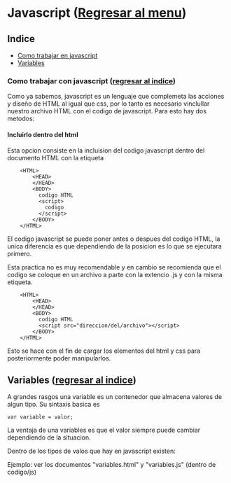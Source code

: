 
# Javascript ([Regresar al menu](/README.md))

## Indice <a name="indice"></a>

* [Como trabajar en javascript](#ComoTrabajarConJavaScript)
* [Variables](#variables)

### Como trabajar con javascript <a name="ComoTrabajarConJavaScript"></a>([regresar al indice](#indice))

Como ya sabemos, javascript es un lenguaje que complemeta las acciones y diseño de HTML al igual que css, por lo tanto es necesario vinclullar nuestro archivo HTML con el codigo de javascript. Para esto hay dos metodos:

#### Incluirlo dentro del html

Esta opcion consiste en la incluision del codigo javascript dentro del documento HTML con la etiqueta <code><script></script></code>

~~~
    <HTML>
        <HEAD>
        </HEAD> 
        <BODY>
          codigo HTML
          <script>
            codigo
          </script>
        </BODY> 
    </HTML> 
~~~

El codigo javascript se puede poner antes o despues del codigo HTML, la unica diferencia es que dependiendo de la posicion es lo que se ejecutara primero.

Esta practica no es muy recomendable y en cambio se recomienda que el codigo se coloque en un archivo a parte con la extencio .js y con la misma etiqueta.

~~~
    <HTML>
        <HEAD>
        </HEAD> 
        <BODY>
          codigo HTML
          <script src="direccion/del/archivo"></script>
        </BODY> 
    </HTML> 
~~~

Esto se hace con el fin de cargar los elementos del html y css para posteriormente poder manipularlos.

## Variables<a name="ComoTrabajarConJavaScript"></a> ([regresar al indice](#indice))

A grandes rasgos una variable es un contenedor que almacena valores de algun tipo. Su sintaxis basica es

~~~
var variable = valor;
~~~

La ventaja de una variables es que el valor siempre puede cambiar dependiendo de la situacion.

Dentro de los tipos de valos que hay en javascript existen:

Ejemplo: ver los documentos "variables.html" y "variables.js" (dentro de codigo/js)



